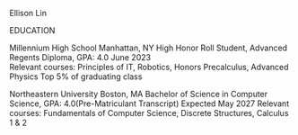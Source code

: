 Ellison Lin

EDUCATION
 
Millennium High School                                                                                             Manhattan, NY
High Honor Roll Student, Advanced Regents Diploma, GPA: 4.0                                                        June 2023                                                
Relevant courses: Principles of IT, Robotics, Honors Precalculus, Advanced Physics
Top 5% of graduating class

Northeastern University                                                                                              Boston, MA
Bachelor of Science in Computer Science, GPA: 4.0(Pre-Matriculant Transcript)                                        Expected May 2027
Relevant courses: Fundamentals of Computer Science, Discrete Structures, Calculus 1 & 2
